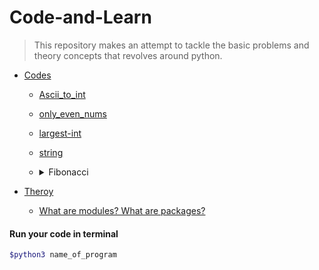 # Code-and-Learn

> This repository makes an attempt to tackle the basic problems and theory concepts that revolves around python.

- [Codes]()

    - [Ascii_to_int](./Codes/1.Ascii-to-int/ascii_to_int.py)

    - [only_even_nums](./Codes/2.Even-only/only_even_nums.py)

    - [largest-int](./Codes/3.Largest-int/largest_int.py)

    - [string](./Codes/4.String-of-numbers/string.py)

    - <details>    
        <summary>Fibonacci</summary>

        - [Method1 Using recursion](./Codes/5.Fibonacci/fibonacci1.py)
        
        - [Methd2 Using Dynamic Programming](./Codes/5.Fibonacci/fibonacci2.py)

</details>

- [Theroy]()

    - [What are modules? What are packages?](./Theory/modules&packages.md)




#### Run your code in terminal

```bash
$python3 name_of_program
```
